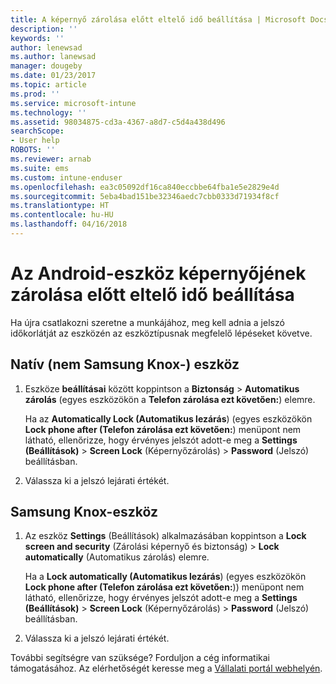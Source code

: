 ```yaml
---
title: A képernyő zárolása előtt eltelő idő beállítása | Microsoft Docs
description: ''
keywords: ''
author: lenewsad
ms.author: lanewsad
manager: dougeby
ms.date: 01/23/2017
ms.topic: article
ms.prod: ''
ms.service: microsoft-intune
ms.technology: ''
ms.assetid: 98034875-cd3a-4367-a8d7-c5d4a438d496
searchScope:
- User help
ROBOTS: ''
ms.reviewer: arnab
ms.suite: ems
ms.custom: intune-enduser
ms.openlocfilehash: ea3c05092df16ca840eccbbe64fba1e5e2829e4d
ms.sourcegitcommit: 5eba4bad151be32346aedc7cbb0333d71934f8cf
ms.translationtype: HT
ms.contentlocale: hu-HU
ms.lasthandoff: 04/16/2018
---
```

# <a name="how-to-set-the-amount-of-time-before-your-android-device-locks-its-screen"></a>Az Android-eszköz képernyőjének zárolása előtt eltelő idő beállítása

Ha újra csatlakozni szeretne a munkájához, meg kell adnia a jelszó időkorlátját az eszközén az eszköztípusnak megfelelő lépéseket követve.

## <a name="native-non-samsung-knox-device"></a>Natív (nem Samsung Knox-) eszköz

1.  Eszköze **beállításai** között koppintson a **Biztonság** &gt; **Automatikus zárolás** (egyes eszközökön a **Telefon zárolása ezt követően:**) elemre.

    Ha az **Automatically Lock (Automatikus lezárás**) (egyes eszközökön **Lock phone after (Telefon zárolása ezt követően:**) menüpont nem látható, ellenőrizze, hogy érvényes jelszót adott-e meg a **Settings (Beállítások)** &gt; **Screen Lock** (Képernyőzárolás) &gt; **Password** (Jelszó) beállításban.

2.  Válassza ki a jelszó lejárati értékét.

## <a name="samsung-knox-device"></a>Samsung Knox-eszköz

1.  Az eszköz **Settings** (Beállítások) alkalmazásában koppintson a **Lock screen and security** (Zárolási képernyő és biztonság) &gt; **Lock automatically** (Automatikus zárolás) elemre.

    Ha a **Lock automatically (Automatikus lezárás**) (egyes eszközökön **Lock phone after (Telefon zárolása ezt követően:**)) menüpont nem látható, ellenőrizze, hogy érvényes jelszót adott-e meg a **Settings (Beállítások)** &gt; **Screen Lock** (Képernyőzárolás) &gt; **Password** (Jelszó) beállításban.

2.  Válassza ki a jelszó lejárati értékét.

További segítségre van szüksége? Forduljon a cég informatikai támogatásához. Az elérhetőségét keresse meg a [Vállalati portál webhelyén](https://portal.manage.microsoft.com#HelpDeskDialog).
